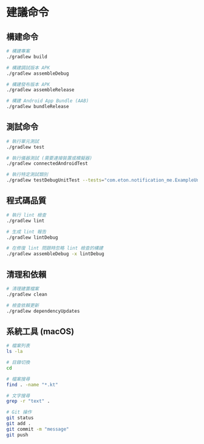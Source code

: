 # 建議命令

## 構建命令
```bash
# 構建專案
./gradlew build

# 構建調試版本 APK
./gradlew assembleDebug

# 構建發布版本 APK
./gradlew assembleRelease

# 構建 Android App Bundle (AAB)
./gradlew bundleRelease
```

## 測試命令
```bash
# 執行單元測試
./gradlew test

# 執行儀器測試 (需要連接裝置或模擬器)
./gradlew connectedAndroidTest

# 執行特定測試類別
./gradlew testDebugUnitTest --tests="com.eton.notification_me.ExampleUnitTest"
```

## 程式碼品質
```bash
# 執行 lint 檢查
./gradlew lint

# 生成 lint 報告
./gradlew lintDebug

# 在修復 lint 問題時忽略 lint 檢查的構建
./gradlew assembleDebug -x lintDebug
```

## 清理和依賴
```bash
# 清理建置檔案
./gradlew clean

# 檢查依賴更新
./gradlew dependencyUpdates
```

## 系統工具 (macOS)
```bash
# 檔案列表
ls -la

# 目錄切換
cd

# 檔案搜尋
find . -name "*.kt"

# 文字搜尋
grep -r "text" .

# Git 操作
git status
git add .
git commit -m "message"
git push
```